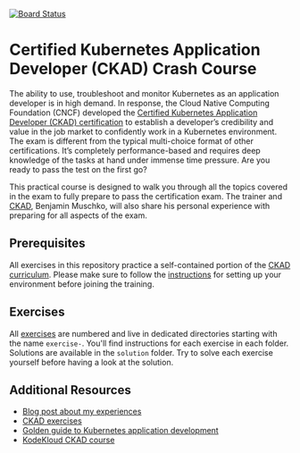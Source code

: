 [![Board Status](https://dev.azure.com/nabakhsh/2b223bdc-cd83-4bac-b878-db7fbd815067/19f6cc13-e8c4-48e4-bbb7-54f0dc79d928/_apis/work/boardbadge/7f27cbc0-7f00-4447-8941-923d7e78d5cc)](https://dev.azure.com/nabakhsh/2b223bdc-cd83-4bac-b878-db7fbd815067/_boards/board/t/19f6cc13-e8c4-48e4-bbb7-54f0dc79d928/Microsoft.RequirementCategory)
# Certified Kubernetes Application Developer (CKAD) Crash Course

The ability to use, troubleshoot and monitor Kubernetes as an application developer is in high demand. In response, the Cloud Native Computing Foundation (CNCF) developed the [Certified Kubernetes Application Developer (CKAD) certification](https://www.cncf.io/certification/ckad/) to establish a developer’s credibility and value in the job market to confidently work in a Kubernetes environment. The exam is different from the typical multi-choice format of other certifications. It’s completely performance-based and requires deep knowledge of the tasks at hand under immense time pressure. Are you ready to pass the test on the first go?

This practical course is designed to walk you through all the topics covered in the exam to fully prepare to pass the certification exam. The trainer and [CKAD](https://www.youracclaim.com/badges/027f5e55-5e7d-4113-bd62-9414fb09c277), Benjamin Muschko, will also share his personal experience with preparing for all aspects of the exam.

## Prerequisites

All exercises in this repository practice a self-contained portion of the [CKAD curriculum](https://github.com/cncf/curriculum). Please make sure to follow the [instructions](./prerequisites/instructions.md) for setting up your environment before joining the training.

## Exercises

All [exercises](./exercises) are numbered and live in dedicated directories starting with the name `exercise-`. You'll find instructions for each exercise in each folder. Solutions are available in the `solution` folder. Try to solve each exercise yourself before having a look at the solution.

## Additional Resources

* [Blog post about my experiences](https://bmuschko.com/blog/ckad-prep/)
* [CKAD exercises](https://github.com/dgkanatsios/CKAD-exercises)
* [Golden guide to Kubernetes application development](https://matthewpalmer.net/kubernetes-app-developer)
* [KodeKloud CKAD course](https://kodekloud.com/p/kubernetes-certification-course)